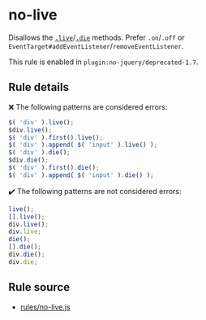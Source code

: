 # no-live

Disallows the [`.live`](https://api.jquery.com/live/)/[`.die`](https://api.jquery.com/die/) methods. Prefer `.on`/`.off` or `EventTarget#addEventListener`/`removeEventListener`.

This rule is enabled in `plugin:no-jquery/deprecated-1.7`.

## Rule details

❌ The following patterns are considered errors:
```js
$( 'div' ).live();
$div.live();
$( 'div' ).first().live();
$( 'div' ).append( $( 'input' ).live() );
$( 'div' ).die();
$div.die();
$( 'div' ).first().die();
$( 'div' ).append( $( 'input' ).die() );
```

✔️ The following patterns are not considered errors:
```js
live();
[].live();
div.live();
div.live;
die();
[].die();
div.die();
div.die;
```
## Rule source

* [rules/no-live.js](../src/rules/no-live.js)
